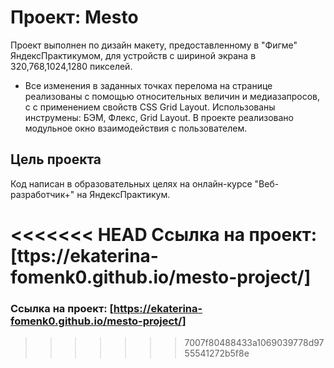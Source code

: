 # Проект: Mesto


 Проект выполнен по дизайн макету, предоставленному в "Фигме" ЯндексПрактикумом, для устройств с шириной экрана в 320,768,1024,1280 пикселей.

* Все изменения в  заданных точках перелома на странице реализованы с помощью относительных величин и медиазапросов, c с применением свойств CSS Grid Layout. Использованы инструмены: БЭМ, Флекс, Grid Layout. В проекте реализовано модульное окно взаимодействия с пользователем.

## Цель проекта

Код написан в образовательных целях на онлайн-курсе "Веб-разработчик+" на ЯндексПрактикум.

<<<<<<< HEAD
Ссылка на проект: [ttps://ekaterina-fomenk0.github.io/mesto-project/]
=======
### Ссылка на проект: [https://ekaterina-fomenk0.github.io/mesto-project/]
>>>>>>> 7007f80488433a1069039778d9755541272b5f8e



